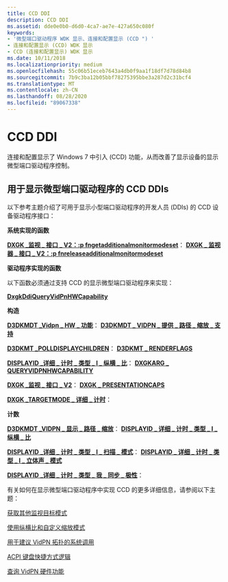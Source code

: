 ```yaml
---
title: CCD DDI
description: CCD DDI
ms.assetid: dde0e0b0-d6d0-4ca7-ae7e-427a650c080f
keywords:
- '微型端口驱动程序 WDK 显示、连接和配置显示 (CCD ") '
- 连接和配置显示 (CCD) WDK 显示
- CCD (连接和配置显示) WDK 显示
ms.date: 10/11/2018
ms.localizationpriority: medium
ms.openlocfilehash: 55c06b51eceb7643a4db0f9aa1f18df7d78d84b8
ms.sourcegitcommit: 7b9c3ba12b05bbf78275395bbe3a287d2c31bcf4
ms.translationtype: MT
ms.contentlocale: zh-CN
ms.lasthandoff: 08/28/2020
ms.locfileid: "89067338"
---
```

# <a name="ccd-ddis"></a>CCD DDI


连接和配置显示了 Windows 7 中引入 (CCD) 功能，从而改善了显示设备的显示微型端口驱动程序控制。 

## <a name="ccd-ddis-for-display-miniport-drivers"></a>用于显示微型端口驱动程序的 CCD DDIs

以下参考主题介绍了可用于显示小型端口驱动程序的开发人员 (DDIs) 的 CCD 设备驱动程序接口：

<span id="System-Implemented_Functions"></span><span id="system-implemented_functions"></span><span id="SYSTEM-IMPLEMENTED_FUNCTIONS"></span>**系统实现的函数**  

**[**DXGK \_监视 \_ 接口 \_ V2：:p fngetadditionalmonitormodeset**](/windows-hardware/drivers/ddi/d3dkmddi/nc-d3dkmddi-dxgkddi_monitor_getadditionalmonitormodeset)**： [ **DXGK \_ 监视器 \_ 接口 \_ V2：:p fnreleaseadditionalmonitormodeset**](/windows-hardware/drivers/ddi/d3dkmddi/nc-d3dkmddi-dxgkddi_monitor_releaseadditionalmonitormodeset)


<span id="Driver-Implemented_Function"></span><span id="driver-implemented_function"></span><span id="DRIVER-IMPLEMENTED_FUNCTION"></span>**驱动程序实现的函数**

以下函数必须通过支持 CCD 的显示微型端口驱动程序来实现：

[**DxgkDdiQueryVidPnHWCapability**](/windows-hardware/drivers/ddi/d3dkmddi/nc-d3dkmddi-dxgkddi_queryvidpnhwcapability)

<span id="Structures"></span><span id="structures"></span><span id="STRUCTURES"></span>**构造**

**[**D3DKMDT \_Vidpn \_ HW \_ 功能**](/windows-hardware/drivers/ddi/d3dkmdt/ns-d3dkmdt-_d3dkmdt_vidpn_hw_capability)**： [ **D3DKMDT \_ VIDPN \_ 提供 \_ 路径 \_ 缩放 \_ 支持**](/windows-hardware/drivers/ddi/d3dkmdt/ns-d3dkmdt-_d3dkmdt_vidpn_present_path_scaling_support)

**[**D3DKMT \_POLLDISPLAYCHILDREN**](/windows-hardware/drivers/ddi/d3dkmthk/ns-d3dkmthk-_d3dkmt_polldisplaychildren)**： [ **D3DKMT \_ RENDERFLAGS**](/windows-hardware/drivers/ddi/d3dkmthk/ns-d3dkmthk-_d3dkmt_renderflags)

**[**DISPLAYID \_详细 \_ 计时 \_ 类型 \_ I \_ 纵横 \_ 比**](/windows-hardware/drivers/ddi/d3dkmdt/ne-d3dkmdt-_displayid_detailed_timing_type_i_aspect_ratio)**： [ **DXGKARG \_ QUERYVIDPNHWCAPABILITY**](/windows-hardware/drivers/ddi/d3dkmddi/ns-d3dkmddi-_dxgkarg_queryvidpnhwcapability)

**[**DXGK \_监视 \_ 接口 \_ V2**](/windows-hardware/drivers/ddi/d3dkmddi/ns-d3dkmddi-_dxgk_monitor_interface_v2)**： [ **DXGK \_ PRESENTATIONCAPS**](/windows-hardware/drivers/ddi/d3dkmddi/ns-d3dkmddi-_dxgk_presentationcaps)

**[**DXGK \_TARGETMODE \_ 详细 \_ 计时**](/windows-hardware/drivers/ddi/d3dkmdt/ns-d3dkmdt-_dxgk_targetmode_detail_timing)**： 


<span id="Enumerations"></span><span id="enumerations"></span><span id="ENUMERATIONS"></span>**计数**

**[**D3DKMDT \_VIDPN \_ 显示 \_ 路径 \_ 缩放**](/windows-hardware/drivers/ddi/d3dkmdt/ne-d3dkmdt-_d3dkmdt_vidpn_present_path_scaling)**： [ **DISPLAYID \_ 详细 \_ 计时 \_ 类型 \_ I \_ 纵横 \_ 比**](/windows-hardware/drivers/ddi/d3dkmdt/ne-d3dkmdt-_displayid_detailed_timing_type_i_aspect_ratio)

**[**DISPLAYID \_详细 \_ 计时 \_ 类型 \_ I \_ 扫描 \_ 模式**](/windows-hardware/drivers/ddi/d3dkmdt/ne-d3dkmdt-_displayid_detailed_timing_type_i_scanning_mode)**： [ **DISPLAYID \_ 详细 \_ 计时 \_ 类型 \_ I \_ 立体声 \_ 模式**](/windows-hardware/drivers/ddi/d3dkmdt/ne-d3dkmdt-_displayid_detailed_timing_type_i_stereo_mode)

**[**DISPLAYID \_详细 \_ 计时 \_ 类型 \_ 我 \_ 同步 \_ 极性**](/windows-hardware/drivers/ddi/d3dkmdt/ne-d3dkmdt-_displayid_detailed_timing_type_i_sync_polarity)**： 



有关如何在显示微型端口驱动程序中实现 CCD 的更多详细信息，请参阅以下主题：

[获取其他监视目标模式](obtaining-additional-monitor-target-modes.md)

[使用纵横比和自定义缩放模式](using-aspect-ratio-and-custom-scaling-modes.md)

[用于建议 VidPN 拓扑的系统调用](system-calls-to-recommend-vidpn-topology.md)

[ACPI 键盘快捷方式逻辑](acpi-keyboard-shortcut-logic.md)

[查询 VidPN 硬件功能](querying-vidpnhardware-capabilities.md)